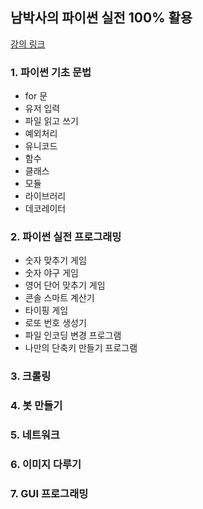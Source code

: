 ## 남박사의 파이썬 실전 100% 활용

[강의 링크](https://www.inflearn.com/course/%ED%8C%8C%EC%9D%B4%EC%8D%AC-%ED%99%9C%EC%9A%A9#)

### 1. 파이썬 기초 문법
- for 문
- 유저 입력
- 파일 읽고 쓰기
- 예외처리
- 유니코드
- 함수
- 클래스
- 모듈
- 라이브러리
- 데코레이터

### 2. 파이썬 실전 프로그래밍
- 숫자 맞추기 게임
- 숫자 야구 게임
- 영어 단어 맞추기 게임
- 콘솔 스마트 계산기
- 타이핑 게임
- 로또 번호 생성기
- 파일 인코딩 변경 프로그램
- 나만의 단축키 만들기 프로그램


### 3. 크롤링

### 4. 봇 만들기

### 5. 네트워크

### 6. 이미지 다루기

### 7. GUI 프로그래밍
